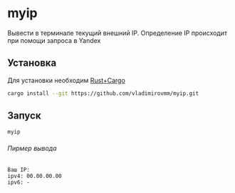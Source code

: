 # myip

Вывести в терминале текущий внешний IP. Определение IP происходит при помощи запроса в Yandex

## Установка

Для установки необходим [Rust+Cargo](https://www.rust-lang.org/tools/install)

```bash
cargo install --git https://github.com/vladimirovmm/myip.git
```

## Запуск

```bash
myip
```

###### Пирмер вывода

```text
Ваш IP:
ipv4: 00.00.00.00
ipv6: -
```
